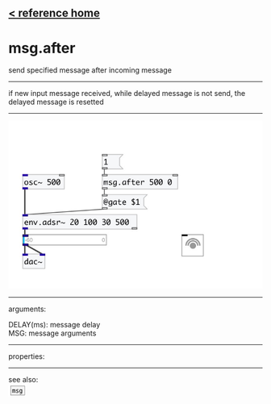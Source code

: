 [< reference home](index.html)
---

# msg.after


send specified message after incoming message

---

if new input message received, while delayed message is not send, the delayed
            message is resetted
<br>


---


![example](examples/msg.after-example.jpg)

---
arguments:

DELAY(ms): message
            delay<br>
MSG: message arguments<br>

---
properties:


---
see also:<br>
[![msg](img/object_msg.png)](msg.html)
